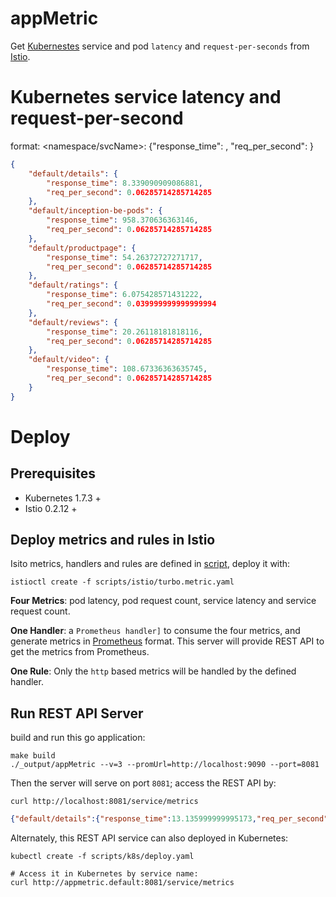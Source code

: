 # appMetric
Get [Kubernestes](https://kubernetes.io) service and pod `latency` and `request-per-seconds` from [Istio](https://istio.io).

# Kubernetes service latency and request-per-second
format: <namespace/svcName>: {"response_time": <ms>, "req_per_second": <rps>}
  
```json
{
	"default/details": {
		"response_time": 8.339090909086881,
		"req_per_second": 0.06285714285714285
	},
	"default/inception-be-pods": {
		"response_time": 958.370636363146,
		"req_per_second": 0.06285714285714285
	},
	"default/productpage": {
		"response_time": 54.26372727271717,
		"req_per_second": 0.06285714285714285
	},
	"default/ratings": {
		"response_time": 6.075428571431222,
		"req_per_second": 0.039999999999999994
	},
	"default/reviews": {
		"response_time": 20.26118181818116,
		"req_per_second": 0.06285714285714285
	},
	"default/video": {
		"response_time": 108.67336363635745,
		"req_per_second": 0.06285714285714285
	}
}
```

# Deploy

## Prerequisites
* Kubernetes 1.7.3 +
* Istio 0.2.12 +

## Deploy metrics and rules in Istio
Isito metrics, handlers and rules are defined in [script](https://github.com/songbinliu/appMetric/blob/master/scripts/istio/turbo.metric.yaml), deploy it with:
```console
istioctl create -f scripts/istio/turbo.metric.yaml
```
**Four Metrics**: pod latency, pod request count, service latency and service request count.

**One Handler**: a `Prometheus handler]` to consume the four metrics, and generate metrics in [Prometheus](https://prometheus.io) format. This server will provide REST API to get the metrics from Prometheus.

**One Rule**: Only the `http` based metrics will be handled by the defined handler.

## Run REST API Server
build and run this go application:
```console
make build
./_output/appMetric --v=3 --promUrl=http://localhost:9090 --port=8081
```

Then the server will serve on port `8081`; access the REST API by:
```console
curl http://localhost:8081/service/metrics
```
```json
{"default/details":{"response_time":13.135999999995173,"req_per_second":0.06285714285714285},"default/inception-be-pods":{"response_time":953.5242727268435,"req_per_second":0.06285714285714285},"default/productpage":{"response_time":76.38181818180617,"req_per_second":0.06285714285714285},"default/ratings":{"response_time":8.805875000001961,"req_per_second":0.04571428571428571},"default/reviews":{"response_time":28.504636363632844,"req_per_second":0.06285714285714285},"default/video":{"response_time":111.38272727271216,"req_per_second":0.06285714285714285}}
```

Alternately, this REST API service can also deployed in Kubernetes:
```console
kubectl create -f scripts/k8s/deploy.yaml

# Access it in Kubernetes by service name:
curl http://appmetric.default:8081/service/metrics
```



